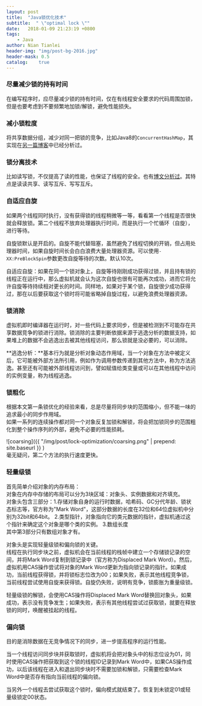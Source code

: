 ```yaml
---
layout: post
title:  "Java锁优化技术"
subtitle:  " \"optimal lock \""
date:   2018-01-09 21:23:19 +0800
tags:
    - Java
author: Nian Tianlei
header-img: "img/post-bg-2016.jpg"
header-mask: 0.5
catalog:    true
---
```


### 尽量减少锁的持有时间
在编写程序时，应尽量减少锁的持有时间，仅在有线程安全要求的代码周围加锁，但是也要考虑到不要频繁地加锁/解锁，避免性能损失。  
### 减小锁粒度
将共享数据分组，减少对同一把锁的竞争，比如Java8的`ConcurrentHashMap`，其实现在[另一篇博客](https://niantianlei.github.io/2017/12/28/ConcurrentHashMap/)中已经分析过。  
### 锁分离技术
比如读写锁，不仅提高了读的性能，也保证了线程的安全。也有[博文分析过](https://niantianlei.github.io/2017/07/24/java-lock/)。其特点是读读共享、读写互斥、写写互斥。  
### 自适应自旋
如果两个线程同时执行，没有获得锁的线程稍微等一等，看看第一个线程是否很快就会释放锁。第二个线程不放弃处理器执行时间，而是执行一个忙循环（自旋），进行等待。  

自旋锁默认是开启的。自旋不能代替阻塞，虽然避免了线程切换的开销，但占用处理器时间，如果自旋时间长会白白浪费大量处理器资源。可以使用``-XX:PreBlockSpin``参数更改自旋等待的次数。默认10次。  

自适应自旋：如果在同一个锁对象上，自旋等待刚刚成功获得过锁，并且持有锁的线程正在运行中，那么虚拟机就会认为这次自旋也很有可能再次成功，进而它将允许自旋等待持续相对更长的时间。同样地，如果对于某个锁，自旋很少成功获得过，那在以后要获取这个锁时将可能省略掉自旋过程，以避免浪费处理器资源。  
### 锁消除
虚拟机即时编译器在运行时，对一些代码上要求同步，但是被检测到不可能存在共享数据竞争的锁进行消除。锁消除的主要判断依据来源于逃逸分析的数据支持，如果堆上的数据不会逃逸出去被其他线程访问，那么锁就是没必要的，可以消除。  

**逃逸分析：**基本行为就是分析对象动态作用域，当一个对象在方法中被定义后，它可能被外部方法所引用，例如作为调用参数传递到其他方法中，称为方法逃逸。甚至还有可能被外部线程访问到，譬如赋值给类变量或可以在其他线程中访问的实例变量，称为线程逃逸。  
### 锁粗化
根据本文第一条锁优化的经验来看，总是尽量将同步块的范围缩小，但不能一味的追求最小的同步作用域。  
如果一系列的连续操作都对同一个对象反复加锁和解锁，将会把加锁同步的范围粗化到整个操作序列的外部，避免不必要的性能损耗。  

![coarsing]({{ "/img/post/lock-optimization/coarsing.png" | prepend: site.baseurl }} )  
毫无疑问，第二个方法的执行速度更快。  
### 轻量级锁
首先简单介绍对象的内存布局：  
对象在内存中存储的布局可以分为3块区域：对象头、实例数据和对齐填充。  
对象头包含三部分：1.存储对象自身的运行时数据，哈希码、GC分代年龄、锁状态标志等，官方称为"Mark Word"，这部分数据的长度在32位和64位虚拟机中分别为32bit和64bit。  2.类型指针，对象指向它的类元数据的指针，虚拟机通过这个指针来确定这个对象是哪个类的实例。  3.数组长度  
其中第3部分只有数组对象才有。  

对象头是实现轻量级锁和偏向锁的关键。  
线程在执行同步块之前，虚拟机会在当前线程的栈帧中建立一个存储锁记录的空间，并将Mark Word复制到锁记录中（官方称为Displaced Mark Word）。然后，虚拟机用CAS操作尝试将对象的Mark Word更新为指向锁记录的指针。如果成功，当前线程获得锁，并将锁标志位改为00；如果失败，表示其他线程竞争锁，当前线程尝试使用自旋来获得锁。自旋仍失败，说明有竞争，锁膨胀为重量级锁。    

轻量级锁的解锁，会使用CAS操作将Displaced Mark Word替换回对象头，如果成功，表示没有竞争发生；如果失败，表示有其他线程尝试过获取锁，就要在释放锁的同时，唤醒被挂起的线程。  
### 偏向锁
目的是消除数据在无竞争情况下的同步，进一步提高程序的运行性能。  

当一个线程访问同步块并获取锁时，虚拟机将会把对象头中的标志位设为01，同时使用CAS操作把获取到这个锁的线程ID记录到Mark Word中，如果CAS操作成功，以后该线程在进入和退出同步块时不需要加锁和解锁，只需要检查Mark Word中是否存有指向当前线程的偏向锁。    

当另外一个线程去尝试获取这个锁时，偏向模式就结束了。恢复到未锁定01或轻量级锁定00状态。  